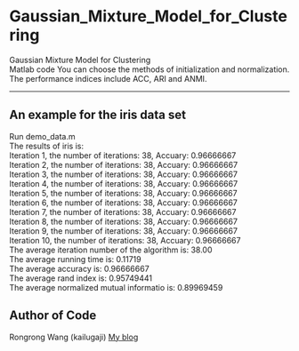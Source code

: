 # Gaussian_Mixture_Model_for_Clustering   
Gaussian Mixture Model for Clustering   
Matlab code
You can choose the methods of initialization and normalization.  
The performance indices include ACC, ARI and ANMI.  
****  
## An example for the iris data set  
Run demo_data.m  
The results of iris is:  
Iteration  1, the number of iterations: 38, Accuary: 0.96666667  
Iteration  2, the number of iterations: 38, Accuary: 0.96666667  
Iteration  3, the number of iterations: 38, Accuary: 0.96666667  
Iteration  4, the number of iterations: 38, Accuary: 0.96666667  
Iteration  5, the number of iterations: 38, Accuary: 0.96666667  
Iteration  6, the number of iterations: 38, Accuary: 0.96666667  
Iteration  7, the number of iterations: 38, Accuary: 0.96666667  
Iteration  8, the number of iterations: 38, Accuary: 0.96666667  
Iteration  9, the number of iterations: 38, Accuary: 0.96666667  
Iteration 10, the number of iterations: 38, Accuary: 0.96666667  
The average iteration number of the algorithm is: 38.00  
The average running time is: 0.11719  
The average accuracy is: 0.96666667  
The average rand index is: 0.95749441  
The average normalized mutual informatio is: 0.89969459  
## Author of Code
Rongrong Wang (kailugaji) 
[My blog](https://www.cnblogs.com/kailugaji/)  
